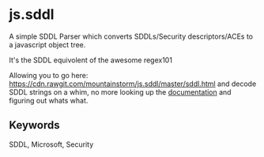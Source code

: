 # js.sddl #

A simple SDDL Parser which converts SDDLs/Security descriptors/ACEs to a javascript object tree.

It's the SDDL equivolent of the awesome regex101

Allowing you to go here: https://cdn.rawgit.com/mountainstorm/js.sddl/master/sddl.html and decode SDDL strings on a whim, no more looking up the [documentation](https://msdn.microsoft.com/en-us/library/windows/desktop/aa379567(v=vs.85).aspx) and figuring out whats what.


## Keywords ##
SDDL, Microsoft, Security
